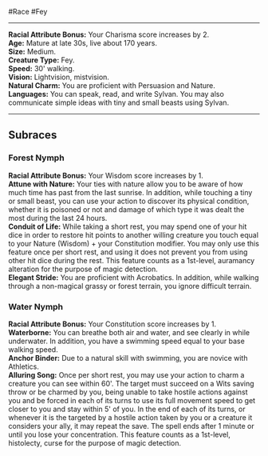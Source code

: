 #Race #Fey
- - -
**Racial Attribute Bonus:** Your Charisma score increases by 2.  
**Age:** Mature at late 30s, live about 170 years.  
**Size:** Medium.  
**Creature Type:** Fey.  
**Speed:** 30' walking.  
**Vision:** Lightvision, mistvision.  
**Natural Charm:** You are proficient with Persuasion and Nature.  
**Languages:** You can speak, read, and write Sylvan. You may also communicate simple ideas with tiny and small beasts using Sylvan.
 - - -
## Subraces
### Forest Nymph
 
**Racial Attribute Bonus:** Your Wisdom score increases by 1.  
**Attune with Nature:** Your ties with nature allow you to be aware of how much time has past from the last sunrise. In addition, while touching a tiny or small beast, you can use your action to discover its physical condition, whether it is poisoned or not and damage of which type it was dealt the most during the last 24 hours.  
**Conduit of Life:** While taking a short rest, you may spend one of your hit dice in order to restore hit points to another willing creature you touch equal to your Nature (Wisdom) + your Constitution modifier. You may only use this feature once per short rest, and using it does not prevent you from using other hit dice during the rest. This feature counts as a 1st-level, auramancy alteration for the purpose of magic detection.  
**Elegant Stride:** You are proficient with Acrobatics. In addition, while walking through a non-magical grassy or forest terrain, you ignore difficult terrain.
 
### Water Nymph
 
**Racial Attribute Bonus:** Your Constitution score increases by 1.  
**Waterborne:** You can breathe both air and water, and see clearly in while underwater. In addition, you have a swimming speed equal to your base walking speed.  
**Anchor Binder:** Due to a natural skill with swimming, you are novice with Athletics.  
**Alluring Song:** Once per short rest, you may use your action to charm a creature you can see within 60'. The target must succeed on a Wits saving throw or be charmed by you, being unable to take hostile actions against you and be forced in each of its turns to use its full movement speed to get closer to you and stay within 5' of you. In the end of each of its turns, or whenever it is the targeted by a hostile action taken by you or a creature it considers your ally, it may repeat the save. The spell ends after 1 minute or until you lose your concentration. This feature counts as a 1st-level, histolecty, curse for the purpose of magic detection.